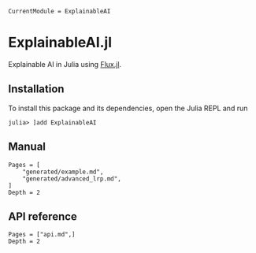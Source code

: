 ```@meta
CurrentModule = ExplainableAI
```

# ExplainableAI.jl

Explainable AI in Julia using [Flux.jl](https://fluxml.ai).

## Installation 
To install this package and its dependencies, open the Julia REPL and run 
```julia-repl
julia> ]add ExplainableAI
```

## Manual
```@contents
Pages = [
    "generated/example.md",
    "generated/advanced_lrp.md",
]
Depth = 2
```

## API reference
```@contents
Pages = ["api.md",]
Depth = 2
```